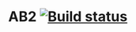 # AB2 [![Build status](https://ci.appveyor.com/api/projects/status/ff5m34j6ao2qogn2/branch/main?svg=true)](https://ci.appveyor.com/project/VK86RUS/ab2/branch/main)

